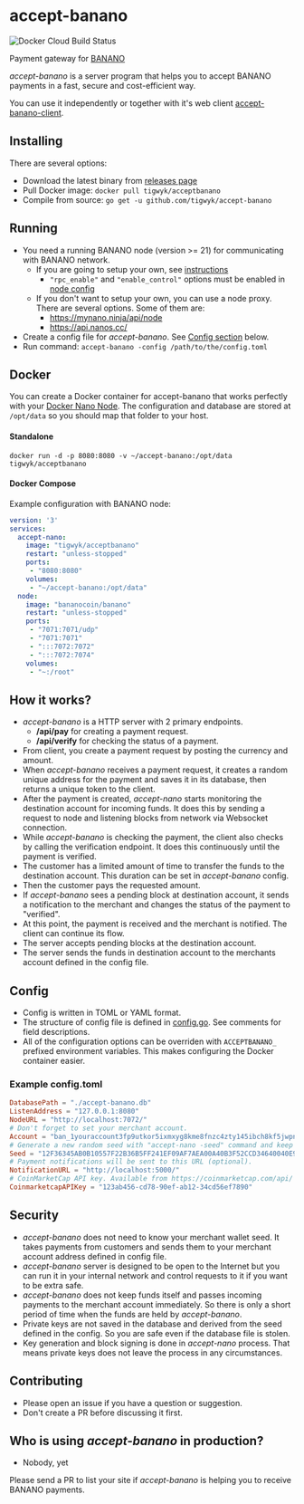 # accept-banano

![Docker Cloud Build Status](https://img.shields.io/docker/cloud/build/tigwyk/acceptbanano)

Payment gateway for [BANANO](https://banano.cc)

*accept-banano* is a server program that helps you to accept BANANO payments in a fast, secure and cost-efficient way.

You can use it independently or together with it's web client [accept-banano-client](https://github.com/accept-nano/accept-nano-client).

## Installing

There are several options:
 - Download the latest binary from [releases page](https://github.com/tigwyk/accept-banano/releases)
 - Pull Docker image: `docker pull tigwyk/acceptbanano`
 - Compile from source: `go get -u github.com/tigwyk/accept-banano`

## Running

 - You need a running BANANO node (version >= 21) for communicating with BANANO network.
   - If you are going to setup your own, see [instructions](https://docs.nano.org/running-a-node/node-setup/)
     - `"rpc_enable"` and `"enable_control"` options must be enabled in [node config](https://docs.nano.org/running-a-node/configuration/)
   - If you don't want to setup your own, you can use a node proxy. There are several options. Some of them are:
     - https://mynano.ninja/api/node
     - https://api.nanos.cc/
 - Create a config file for *accept-banano*. See [Config section](#config) below.
 - Run command: `accept-banano -config /path/to/the/config.toml`

## Docker

You can create a Docker container for accept-banano that works perfectly with your [Docker Nano Node](https://docs.nano.org/running-a-node/docker-management/).
The configuration and database are stored at `/opt/data` so you should map that folder to your host.

#### Standalone

    docker run -d -p 8080:8080 -v ~/accept-banano:/opt/data tigwyk/acceptbanano

#### Docker Compose

Example configuration with BANANO node:

```yaml
version: '3'
services:
  accept-nano:
    image: "tigwyk/acceptbanano"
    restart: "unless-stopped"
    ports:
     - "8080:8080"
    volumes:
     - "~/accept-banano:/opt/data"
  node:
    image: "bananocoin/banano"
    restart: "unless-stopped"
    ports:
     - "7071:7071/udp"
     - "7071:7071"
     - ":::7072:7072"
     - ":::7072:7074"
    volumes:
     - "~:/root"
```

## How it works?

 - *accept-banano* is a HTTP server with 2 primary endpoints.
   - **/api/pay** for creating a payment request.
   - **/api/verify** for checking the status of a payment.
 - From client, you create a payment request by posting the currency and amount.
 - When *accept-banano* receives a payment request, it creates a random unique address for the payment and saves it in its database, then returns a unique token to the client.
 - After the payment is created, *accept-nano* starts monitoring the destination account for incoming funds. It does this by sending a request to node and listening blocks from network via Websocket connection.
 - While *accept-banano* is checking the payment, the client also checks by calling the verification endpoint. It does this continuously until the payment is verified.
 - The customer has a limited amount of time to transfer the funds to the destination account. This duration can be set in *accept-banano* config.
 - Then the customer pays the requested amount.
 - If *accept-banano* sees a pending block at destination account, it sends a notification to the merchant and changes the status of the payment to "verified".
 - At this point, the payment is received and the merchant is notified. The client can continue its flow.
 - The server accepts pending blocks at the destination account.
 - The server sends the funds in destination account to the merchants account defined in the config file.

## Config

 - Config is written in TOML or YAML format.
 - The structure of config file is defined in [config.go](https://github.com/accept-nano/accept-nano/blob/master/config.go). See comments for field descriptions.
 - All of the configuration options can be overriden with `ACCEPTBANANO_` prefixed environment variables. This makes configuring the Docker container easier.

### Example config.toml

```toml
DatabasePath = "./accept-banano.db"
ListenAddress = "127.0.0.1:8080"
NodeURL = "http://localhost:7072/"
# Don't forget to set your merchant account.
Account = "ban_1youraccount3fp9utkor5ixmxyg8kme8fnzc4zty145ibch8kf5jwpnzr3r"
# Generate a new random seed with "accept-nano -seed" command and keep it secret.
Seed = "12F36345AB0B10557F22B36B5FF241EF09AF7AEA00A40B3F52CCD34640040E92"
# Payment notifications will be sent to this URL (optional).
NotificationURL = "http://localhost:5000/"
# CoinMarketCap API key. Available from https://coinmarketcap.com/api/
CoinmarketcapAPIKey = "123ab456-cd78-90ef-ab12-34cd56ef7890"
```

## Security

 - *accept-banano* does not need to know your merchant wallet seed. It takes payments from customers and sends them to your merchant account address defined in config file.
 - *accept-banano* server is designed to be open to the Internet but you can run it in your internal network and control requests to it if you want to be extra safe.
 - *accept-banano* does not keep funds itself and passes incoming payments to the merchant account immediately. So there is only a short period of time when the funds are held by *accept-banano*.
 - Private keys are not saved in the database and derived from the seed defined in the config. So you are safe even if the database file is stolen.
 - Key generation and block signing is done in *accept-nano* process. That means private keys does not leave the process in any circumstances.

## Contributing

 - Please open an issue if you have a question or suggestion.
 - Don't create a PR before discussing it first.

## Who is using *accept-banano* in production?

 - Nobody, yet

Please send a PR to list your site if *accept-banano* is helping you to receive BANANO payments.
